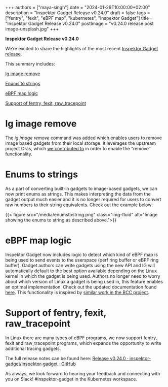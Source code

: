 +++
authors = ["maya-singh"]
date = "2024-01-29T10:00:00+02:00"
description = "Inspektor Gadget Release v0.24.0"
draft = false
tags = ["fentry", "fexit", "eBPF map", "kubernetes", "Inspektor Gadget"]
title = "Inspektor Gadget Release v0.24.0"
postImage = "v0.24.0 release post image-unsplash.jpg"
+++


__Inspektor Gadget Release v0\.24\.0__

  

We’re excited to share the highlights of the most recent [Inspektor Gadget release](https://github.com/inspektor-gadget/inspektor-gadget/releases/tag/v0.24.0)\.

  

This summary includes:

  

[Ig image remove](#_Toc157156434)

  

[Enums to strings](#_Toc157156435)

  

[eBPF map logic](#_Toc157156436)

  

[Support of fentry, fexit, raw\_tracepoint](#_Toc157156437)

  

# <a id="_Toc157156434"></a>Ig image remove

  

The *ig image remove* command was added which enables users to remove image based gadgets from their local storage\. It leverages the upstream project Oras, which [we contributed to](https://github.com/oras-project/oras-go/pull/647) in order to enable the “remove” functionality\.

  

# <a id="_Toc157156435"></a>Enums to strings

  

As a part of converting built\-in gadgets to image\-based gadgets, we can now print enums as strings\. This makes interpreting the data from the gadget output much easier and it is no longer required for users to convert raw numbers to their string equivalents\. Check out the example below:

  
{{< figure src="/media/enumstostring.png" class="img-fluid" alt="Image showing the enums to string as described above.">}}


  

# <a id="_Toc157156436"></a>eBPF map logic

  

Inspektor Gadget now includes logic to detect which kind of eBPF map is being used to send events to the userspace \(perf ring buffer or eBPF ring buffer\)\. Gadget authors can write gadgets using the new API and IG will automatically default to the best option available depending on the Linux kernel in which the gadget is being used\. Authors no longer need to worry about which version of Linux a gadget is being used in, this feature enables an optimal implementation\. Check out the updated documentation found [here](https://github.com/inspektor-gadget/inspektor-gadget/blob/main/docs/reference/gadget-helper-api.md)\. This functionality is inspired by [similar work in the BCC project](https://github.com/iovisor/bcc/pull/4262)\.

  

# <a id="_Toc157156437"></a>Support of fentry, fexit, raw\_tracepoint

  

In Linux there are many types of eBPF programs, we now support fentry, fexit and raw\_tracepoint programs, which expands the opportunity to write additional tracing gadgets\.

  

The full release notes can be found here: [ Release v0\.24\.0 · inspektor\-gadget/inspektor\-gadget · GitHub](https://github.com/inspektor-gadget/inspektor-gadget/releases/tag/v0.24.0)

  

As always, we look forward to hearing your feedback and connecting with you on Slack\!  \#inspektor\-gadget in the Kubernetes workspace\.